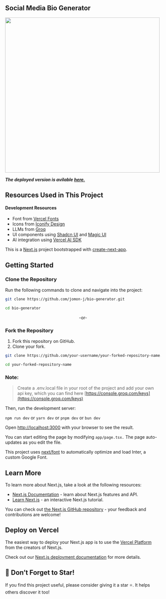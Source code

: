 ## Social Media Bio Generator

<img src ="https://github.com/user-attachments/assets/f1e8b08c-c142-43a5-a5c0-6c19bd341d62" width="500">

***The deployed version is avilable [here.](https://bio-generator-jomon.vercel.app/)***

## Resources Used in This Project

#### Development Resources

- Font from [Vercel Fonts](https://vercel.com/font/) <br />
- Icons from [Iconify Design](https://icon-sets.iconify.design/) <br />
- LLMs from [Groq](https://groq.com/) <br />
- UI components using [Shadcn UI](https://ui.shadcn.com/) and [Magic UI](https://magicui.design/) <br />
- AI integration using [Vercel AI SDK](https://sdk.vercel.ai/) <br />


This is a [Next.js](https://nextjs.org/) project bootstrapped with [create-next-app](https://github.com/vercel/next.js/tree/canary/packages/create-next-app).

## Getting Started  

### Clone the Repository  
Run the following commands to clone and navigate into the project:

```bash  
git clone https://github.com/jomon-j/bio-generator.git
```
```bash
cd bio-generator
```

<p align ="center">-or-</p>

### Fork the Repository  
1. Fork this repository on GitHub.  
2. Clone your fork.

```bash  
git clone https://github.com/your-username/your-forked-repository-name.git
```
```bash
cd your-forked-repository-name    
```

### Note:
> Create a .env.local file in your root of the project and add your own api key, which you can find here [https://console.groq.com/keys](https://console.groq.com/keys)

Then, run the development server:

`npm run dev` or `yarn dev` or `pnpm dev` or `bun dev`

Open [http://localhost:3000](http://localhost:3000) with your browser to see the result.

You can start editing the page by modifying `app/page.tsx.` The page auto-updates as you edit the file.

This project uses [next/font](https://nextjs.org/docs/basic-features/font-optimization) to automatically optimize and load Inter, a custom Google Font.

## Learn More

To learn more about Next.js, take a look at the following resources:

- [Next.js Documentation](https://nextjs.org/docs) - learn about Next.js features and API.
- [Learn Next.js](https://nextjs.org/learn) - an interactive Next.js tutorial.

You can check out [the Next.js GitHub repository](https://github.com/vercel/next.js/) - your feedback and contributions are welcome!

## Deploy on Vercel

The easiest way to deploy your Next.js app is to use the [Vercel Platform](https://vercel.com/new?utm_medium=default-template&filter=next.js&utm_source=create-next-app&utm_campaign=create-next-app-readme) from the creators of Next.js.

Check out our [Next.js deployment documentation](https://nextjs.org/docs/deployment) for more details.

## 🌟 Don’t Forget to Star!
If you find this project useful, please consider giving it a star ⭐. It helps others discover it too!
